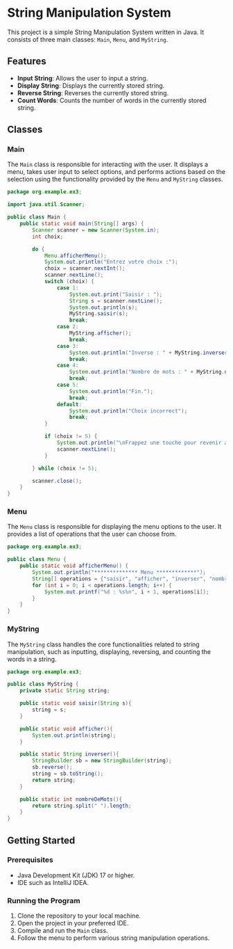 # String Manipulation System

This project is a simple String Manipulation System written in Java. It consists of three main classes: `Main`, `Menu`, and `MyString`.

## Features

- **Input String**: Allows the user to input a string.
- **Display String**: Displays the currently stored string.
- **Reverse String**: Reverses the currently stored string.
- **Count Words**: Counts the number of words in the currently stored string.

## Classes

### Main

The `Main` class is responsible for interacting with the user. It displays a menu, takes user input to select options, and performs actions based on the selection using the functionality provided by the `Menu` and `MyString` classes.

```java
package org.example.ex3;

import java.util.Scanner;

public class Main {
    public static void main(String[] args) {
        Scanner scanner = new Scanner(System.in);
        int choix;

        do {
            Menu.afficherMenu();
            System.out.println("Entrez votre choix :");
            choix = scanner.nextInt();
            scanner.nextLine();
            switch (choix) {
                case 1:
                    System.out.print("Saisir : ");
                    String s = scanner.nextLine();
                    System.out.println(s);
                    MyString.saisir(s);
                    break;
                case 2:
                    MyString.afficher();
                    break;
                case 3:
                    System.out.println("Inverse : " + MyString.inverser());
                    break;
                case 4:
                    System.out.println("Nombre de mots : " + MyString.nombreDeMots());
                    break;
                case 5:
                    System.out.println("Fin.");
                    break;
                default:
                    System.out.println("Choix incorrect");
                    break;
            }

            if (choix != 5) {
                System.out.println("\nFrappez une touche pour revenir au menu...");
                scanner.nextLine();
            }

        } while (choix != 5);

        scanner.close();
    }
}
```

### Menu

The `Menu` class is responsible for displaying the menu options to the user. It provides a list of operations that the user can choose from.

```java
package org.example.ex3;

public class Menu {
    public static void afficherMenu() {
        System.out.println("************** Menu *************");
        String[] operations = {"saisir", "afficher", "inverser", "nombre de mots" , "Fin"};
        for (int i = 0; i < operations.length; i++) {
            System.out.printf("%d : %s%n", i + 1, operations[i]);
        }
    }
}
```

### MyString

The `MyString` class handles the core functionalities related to string manipulation, such as inputting, displaying, reversing, and counting the words in a string.

```java
package org.example.ex3;

public class MyString {
    private static String string;

    public static void saisir(String s){
        string = s;
    }

    public static void afficher(){
        System.out.println(string);
    }

    public static String inverser(){
        StringBuilder sb = new StringBuilder(string);
        sb.reverse();
        string = sb.toString();
        return string;
    }

    public static int nombreDeMots(){
        return string.split(" ").length;
    }
}
```

## Getting Started

### Prerequisites

- Java Development Kit (JDK) 17 or higher.
- IDE such as IntelliJ IDEA.

### Running the Program

1. Clone the repository to your local machine.
2. Open the project in your preferred IDE.
3. Compile and run the `Main` class.
4. Follow the menu to perform various string manipulation operations.
